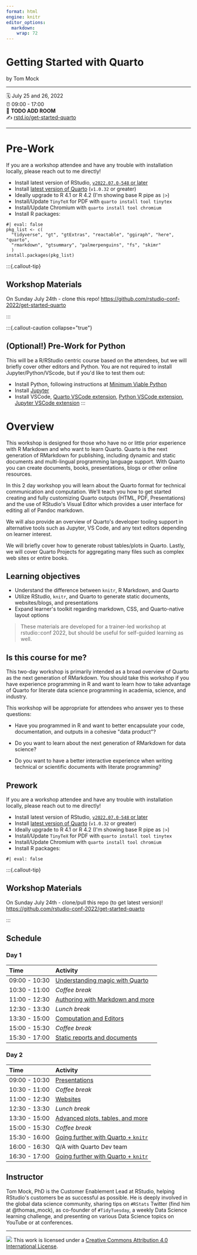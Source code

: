 ```yaml
---
format: html
engine: knitr
editor_options: 
  markdown: 
    wrap: 72
---
```


# Getting Started with Quarto

by Tom Mock

------------------------------------------------------------------------

🗓️ July 25 and 26, 2022\
⏰ 09:00 - 17:00\
🏨 **TODO ADD ROOM**\
✍️ [rstd.io/get-started-quarto](https://rstd.io/get-started-quarto)

------------------------------------------------------------------------

# Pre-Work

If you are a workshop attendee and have any trouble with installation locally, please reach out to me directly!

- Install latest version of RStudio, [`v2022.07.0-548` or later](https://www.rstudio.com/products/rstudio/download/#download)
- Install [latest version of Quarto](https://quarto.org/docs/get-started/) (`v1.0.32` or greater)
- Ideally upgrade to R 4.1 or R 4.2 (I'm showing base R pipe as `|>`)
- Install/Update `TinyTeX` for PDF with `quarto install tool tinytex`
- Install/Update Chromium with `quarto install tool chromium`
- Install R packages:

```{r pkg-list}
#| eval: false
pkg_list <- c(
  "tidyverse", "gt", "gtExtras", "reactable", "ggiraph", "here", "quarto",
  "rmarkdown", "gtsummary", "palmerpenguins", "fs", "skimr"
  )
install.packages(pkg_list)
```
:::{.callout-tip}

## Workshop Materials

On Sunday July 24th - clone this repo!
<https://github.com/rstudio-conf-2022/get-started-quarto>

:::

:::{.callout-caution collapse="true"}
## (Optional!) Pre-Work for Python

This will be a R/RStudio centric course based on the attendees, but we will briefly cover other editors and Python. You are not required to install Jupyter/Python/VScode, but if you'd like to test them out:

- Install Python, following instructions at [Minimum Viable Python](https://solutions.rstudio.com/python/minimum-viable-python/installing-python/)
- Install [Jupyter](https://quarto.org/docs/computations/python.html#installation)
- Install VSCode, [Quarto VSCode extension](https://marketplace.visualstudio.com/items?itemName=quarto.quarto), [Python VSCode extension](https://marketplace.visualstudio.com/items?itemName=ms-python.python), [Jupyter VSCode extension](https://open-vsx.org/extension/ms-toolsai/jupyter)
:::

# Overview

This workshop is designed for those who have no or little prior
experience with R Markdown and who want to learn Quarto. Quarto is the
next generation of RMarkdown for publishing, including dynamic and
static documents and multi-lingual programming language support. With Quarto 
you can create documents, books, presentations, blogs or other
online resources. 

In this 2 day workshop you will learn about the Quarto
format for technical communication and computation. We'll teach you how
to get started creating and fully customizing Quarto outputs (HTML, PDF,
Presentations) and the use of RStudio's Visual Editor which provides a
user interface for editing all of Pandoc markdown. 

We will also provide
an overview of Quarto's developer tooling support in alternative tools
such as Jupyter, VS Code, and any text editors depending on learner interest. 

We will briefly cover how to generate robust tables/plots in Quarto. 
Lastly, we will cover Quarto Projects for aggregating many files such as 
complex web sites or entire books.

## Learning objectives

- Understand the difference between `knitr`, R Markdown, and Quarto
- Utilize RStudio, `knitr`, and Quarto to generate static documents, websites/blogs, and presentations
- Expand learner's toolkit regarding markdown, CSS, and Quarto-native layout options

> These materials are developed for a trainer-led workshop at rstudio::conf 2022, but should be useful for self-guided learning as well.

## Is this course for me?

This two-day workshop is primarily intended as a broad overview of
Quarto as the next generation of RMarkdown. You should take this
workshop if you have experience programming in R and want to learn how
to take advantage of Quarto for literate data science programming in
academia, science, and industry.

This workshop will be appropriate for attendees who answer yes to these
questions:

-   Have you programmed in R and want to better encapsulate your code,
    documentation, and outputs in a cohesive "data product"?

-   Do you want to learn about the next generation of RMarkdown for data
    science?

-   Do you want to have a better interactive experience when writing
    technical or scientific documents with literate programming?

## Prework

If you are a workshop attendee and have any trouble with installation locally, please reach out to me directly!

- Install latest version of RStudio, [`v2022.07.0-548` or later](https://www.rstudio.com/products/rstudio/download/#download)
- Install [latest version of Quarto](https://quarto.org/docs/get-started/) (`v1.0.32` or greater)
- Ideally upgrade to R 4.1 or R 4.2 (I'm showing base R pipe as `|>`)
- Install/Update `TinyTeX` for PDF with `quarto install tool tinytex`
- Install/Update Chromium with `quarto install tool chromium`
- Install R packages:

```{r pkg-list}
#| eval: false
```

:::{.callout-tip}

## Workshop Materials

On Sunday July 24th - clone/pull this repo (to get latest version)!
<https://github.com/rstudio-conf-2022/get-started-quarto>

:::

## Schedule

### Day 1

| Time          | Activity                                              |
|:--------------|:------------------------------------------------------|
| 09:00 - 10:30 | [Understanding magic with Quarto](../../materials/01-intro-quarto.html) |
| 10:30 - 11:00 | *Coffee break*                                        |
| 11:00 - 12:30 | [Authoring with Markdown and more](../../materials/02-authoring.html)  |
| 12:30 - 13:30 | *Lunch break*                                         |
| 13:30 - 15:00 | [Computation and Editors](../../materials/03-computation-editors.html)                                |
| 15:00 - 15:30 | *Coffee break*                                        |
| 15:30 - 17:00 | [Static reports and documents](../../materials/04-static-documents.html)                           |

### Day 2

| Time          | Activity                         |
|:--------------|:---------------------------------|
| 09:00 - 10:30 | [Presentations](../../materials/05-presentations.html)                     |
| 10:30 - 11:00 | *Coffee break*                   |
| 11:00 - 12:30 | [Websites](../../materials/06-websites.html)                          |
| 12:30 - 13:30 | *Lunch break*                    |
| 13:30 - 15:00 | [Advanced plots, tables, and more](../../materials/07-plots-tables.html)  |
| 15:00 - 15:30 | *Coffee break*                   |
| 15:30 - 16:00 | [Going further with Quarto + `knitr`](../../materials/08-advanced-knitr.html)  |
| 16:00 - 16:30 | Q/A with Quarto Dev team  |
| 16:30 - 17:00 | [Going further with Quarto + `knitr`](../../materials/08-advanced-knitr.html)  |

## Instructor

Tom Mock, PhD is the Customer Enablement Lead at RStudio, helping
RStudio's customers be as successful as possible. He is deeply involved
in the global data science community, sharing tips on `#RStats` Twitter
(find him at @thomas_mock), as co-founder of `#TidyTuesday`, a weekly
Data Science learning challenge, and presenting on various Data Science
topics on YouTube or at conferences.

------------------------------------------------------------------------

![](https://i.creativecommons.org/l/by/4.0/88x31.png) This work is
licensed under a [Creative Commons Attribution 4.0 International
License](https://creativecommons.org/licenses/by/4.0/).
